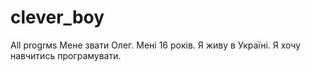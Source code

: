 # clever_boy
All progrмs
Мене звати Олег.
Мені 16 років.
Я живу в Україні.
Я хочу навчитись програмувати.
